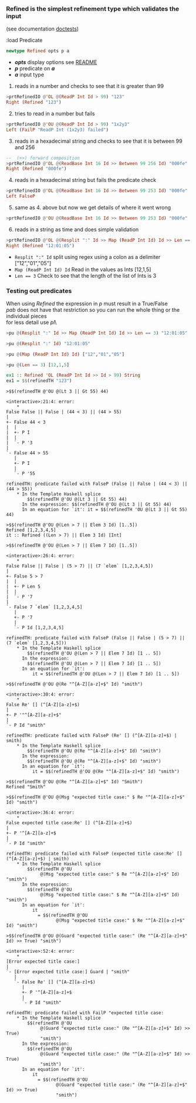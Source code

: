 ### Refined is the simplest refinement type which validates the input

(see documentation [doctests](src/Predicate/Refined.hs))

:load Predicate

```haskell
newtype Refined opts p a
```
* **_opts_** display options see [README](README.md)
* **_p_** predicate on **_a_**
* **_a_** input type

1. reads in a number and checks to see that it is greater than 99
```haskell
>prtRefinedIO @'OL @(ReadP Int Id > 99) "123"
Right (Refined "123")
```

2. tries to read in a number but fails
```haskell
>prtRefinedIO @'OU @(ReadP Int Id > 99) "1x2y3"
Left (FailP "ReadP Int (1x2y3) failed")
```

3. reads in a hexadecimal string and checks to see that it is between 99 and 256
```haskell
--  (>>) forward composition
>prtRefinedIO @'OL @(ReadBase Int 16 Id >> Between 99 256 Id) "000fe"
Right (Refined "000fe")
```

4. reads in a hexadecimal string but fails the predicate check
```haskell
>prtRefinedIO @'OL @(ReadBase Int 16 Id >> Between 99 253 Id) "000fe"
Left FalseP
```

5. same as 4. above but now we get details of where it went wrong
```haskell
>prtRefinedIO @'OU @(ReadBase Int 16 Id >> Between 99 253 Id) "000fe"
```

6. reads in a string as time and does simple validation
```haskell
>prtRefinedIO @'OL @(Resplit ":" Id >> Map (ReadP Int Id) Id >> Len == 3) "12:01:05"
Right (Refined "12:01:05")
```
  * `Resplit ":" Id`
     split using regex using a colon as a delimiter  ["12","01","05"]
  * `Map (ReadP Int Id) Id`
     Read in the values as Ints                      [12,1,5]
  * `Len == 3`
     Check to see that the length of the list of Ints is 3

### Testing out predicates
When using _Refined_ the expression in _p_ must result in a True/False\
_pab_ does not have that restriction so you can run the whole thing or the individual pieces\
for less detail use _pl_\

```haskell
>pu @(Resplit ":" Id >> Map (ReadP Int Id) Id >> Len == 3) "12:01:05"

>pu @(Resplit ":" Id) "12:01:05"

>pu @(Map (ReadP Int Id) Id) ["12","01","05"]

>pu @(Len == 3) [12,1,5]
```

```haskell
ex1 :: Refined 'OL (ReadP Int Id >> Id > 99) String
ex1 = $$(refinedTH "123")
```

```
>$$(refinedTH @'OU @(Lt 3 || Gt 55) 44)

<interactive>:21:4: error:
    *
False False || False | (44 < 3) || (44 > 55)
|
+- False 44 < 3
|  |
|  +- P I
|  |
|  `- P '3
|
`- False 44 > 55
   |
   +- P I
   |
   `- P '55

refinedTH: predicate failed with FalseP (False || False | (44 < 3) || (44 > 55))
    * In the Template Haskell splice
        $$(refinedTH @'OU @(Lt 3 || Gt 55) 44)
      In the expression: $$(refinedTH @'OU @(Lt 3 || Gt 55) 44)
      In an equation for `it': it = $$(refinedTH 'OU @(Lt 3 || Gt 55) 44)
```

```
>$$(refinedTH @'OU @(Len > 7 || Elem 3 Id) [1..5])
Refined [1,2,3,4,5]
it :: Refined ((Len > 7) || Elem 3 Id) [Int]
```

```
>$$(refinedTH @'OU @(Len > 7 || Elem 7 Id) [1..5])

<interactive>:26:4: error:
    *
False False || False | (5 > 7) || (7 `elem` [1,2,3,4,5])
|
+- False 5 > 7
|  |
|  +- P Len 5
|  |
|  `- P '7
|
`- False 7 `elem` [1,2,3,4,5]
   |
   +- P '7
   |
   `- P Id [1,2,3,4,5]

refinedTH: predicate failed with FalseP (False || False | (5 > 7) || (7 `elem` [1,2,3,4,5]))
    * In the Template Haskell splice
        $$(refinedTH @'OU @(Len > 7 || Elem 7 Id) [1 .. 5])
      In the expression:
        $$(refinedTH @'OU @(Len > 7 || Elem 7 Id) [1 .. 5])
      In an equation for `it':
          it = $$(refinedTH @'OU @(Len > 7 || Elem 7 Id) [1 .. 5])
```

```
>$$(refinedTH @'OU @(Re "^[A-Z][a-z]+$" Id) "smith")

<interactive>:30:4: error:
    *
False Re' [] (^[A-Z][a-z]+$)
|
+- P '"^[A-Z][a-z]+$"
|
`- P Id "smith"

refinedTH: predicate failed with FalseP (Re' [] (^[A-Z][a-z]+$) | smith)
    * In the Template Haskell splice
        $$(refinedTH @'OU @(Re "^[A-Z][a-z]+$" Id) "smith")
      In the expression:
        $$(refinedTH @'OU @(Re "^[A-Z][a-z]+$" Id) "smith")
      In an equation for `it':
          it = $$(refinedTH @'OU @(Re "^[A-Z][a-z]+$" Id) "smith")
```

```
>$$(refinedTH @'OU @(Re "^[A-Z][a-z]+$" Id) "Smith")
Refined "Smith"
```

```
>$$(refinedTH @'OU @(Msg "expected title case:" $ Re "^[A-Z][a-z]+$" Id) "smith")

<interactive>:36:4: error:
    *
False expected title case:Re' [] (^[A-Z][a-z]+$)
|
+- P '^[A-Z][a-z]+$
|
`- P Id "smith"

refinedTH: predicate failed with FalseP (expected title case:Re' [] (^[A-Z][a-z]+$) | smith)
    * In the Template Haskell splice
        $$(refinedTH @'OU
             @(Msg "expected title case:" $ Re "^[A-Z][a-z]+$" Id) "smith")
      In the expression:
        $$(refinedTH @'OU
             @(Msg "expected title case:" $ Re "^[A-Z][a-z]+$" Id) "smith")
      In an equation for `it':
          it
            = $$(refinedTH @'OU
                   @(Msg "expected title case:" $ Re "^[A-Z][a-z]+$" Id) "smith")
```

```
>$$(refinedTH @'OU @(Guard "expected title case:" (Re "^[A-Z][a-z]+$" Id) >> True) "smith")

<interactive>:52:4: error:
    *
[Error expected title case:]
|
`- [Error expected title case:] Guard | "smith"
   |
   `- False Re' [] (^[A-Z][a-z]+$)
      |
      +- P '^[A-Z][a-z]+$
      |
      `- P Id "smith"

refinedTH: predicate failed with FailP "expected title case:
    * In the Template Haskell splice
        $$(refinedTH @'OU
             @(Guard "expected title case:" (Re "^[A-Z][a-z]+$" Id) >> True)
             "smith")
      In the expression:
        $$(refinedTH @'OU
             @(Guard "expected title case:" (Re "^[A-Z][a-z]+$" Id) >> True)
             "smith")
      In an equation for `it':
          it
            = $$(refinedTH @'OU
                   @(Guard "expected title case:" (Re "^[A-Z][a-z]+$" Id) >> True)
                   "smith")
```
